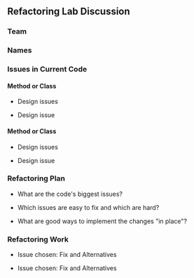 ## Refactoring Lab Discussion
### Team
### Names


### Issues in Current Code

#### Method or Class
* Design issues

* Design issue

#### Method or Class
* Design issues

* Design issue


### Refactoring Plan

* What are the code's biggest issues?

* Which issues are easy to fix and which are hard?

* What are good ways to implement the changes "in place"?


### Refactoring Work

* Issue chosen: Fix and Alternatives


* Issue chosen: Fix and Alternatives